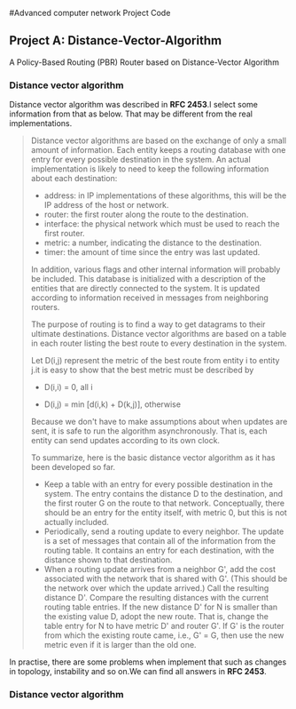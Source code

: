 #Advanced computer network 
Project Code
## Project A: Distance-Vector-Algorithm
A Policy-Based Routing (PBR) Router based on Distance-Vector Algorithm
### Distance vector algorithm
Distance vector algorithm was described in **RFC 2453**.I select some information from that as below.
That may be different from the real implementations.
>Distance vector algorithms are based on the exchange of only a small amount of information.
>Each entity keeps a routing database with one entry for every possible destination in the system.
>An actual implementation is likely to need to keep the following information about each destination:
> 
>- address: in IP implementations of these algorithms, this will be
       the IP address of the host or network.
>- router: the first router along the route to the destination.
>- interface: the physical network which must be used to reach the
      first router.
>- metric: a number, indicating the distance to the destination.
>- timer: the amount of time since the entry was last updated.
> 
>In addition, various flags and other internal information will
     probably be included.  This database is initialized with a
     description of the entities that are directly connected to the
     system.  It is updated according to information received in messages
     from neighboring routers.
>
>The purpose of routing is to find a way to get
    datagrams to their ultimate destinations.  Distance vector algorithms
    are based on a table in each router listing the best route to every
    destination in the system.
>
>Let D(i,j) represent the metric of the best route from entity i to
    entity j.it is easy to show that the best metric must be described by
>
>- D(i,i) = 0,                      all i 
>
>- D(i,j) = min [d(i,k) + D(k,j)],  otherwise
>
> Because
    we don't have to make assumptions about when updates are sent, it is
    safe to run the algorithm asynchronously.  That is, each entity can
    send updates according to its own clock. 
>
> To summarize, here is the basic distance vector algorithm as it has
    been developed so far. 
>- Keep a table with an entry for every possible destination in the
      system.  The entry contains the distance D to the destination, and
      the first router G on the route to that network.  Conceptually,
      there should be an entry for the entity itself, with metric 0, but
      this is not actually included.
>- Periodically, send a routing update to every neighbor.  The update
      is a set of messages that contain all of the information from the
      routing table.  It contains an entry for each destination, with the
      distance shown to that destination.
>- When a routing update arrives from a neighbor G', add the cost
      associated with the network that is shared with G'.  (This should
      be the network over which the update arrived.)  Call the resulting
>  distance D'.  Compare the resulting distances with the current
      routing table entries.  If the new distance D' for N is smaller
      than the existing value D, adopt the new route.  That is, change
      the table entry for N to have metric D' and router G'.  If G' is
      the router from which the existing route came, i.e., G' = G, then
      use the new metric even if it is larger than the old one.

In practise, there are some problems when implement that such as 
changes in topology, instability and so on.We can find all answers in **RFC 2453**.

### Distance vector algorithm